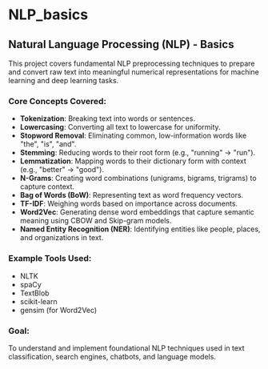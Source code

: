 # NLP_basics

##  Natural Language Processing (NLP) - Basics

This project covers fundamental NLP preprocessing techniques to prepare and convert raw text into meaningful numerical representations for machine learning and deep learning tasks.

###  Core Concepts Covered:

- **Tokenization**: Breaking text into words or sentences.
- **Lowercasing**: Converting all text to lowercase for uniformity.
- **Stopword Removal**: Eliminating common, low-information words like "the", "is", "and".
- **Stemming**: Reducing words to their root form (e.g., "running" → "run").
- **Lemmatization**: Mapping words to their dictionary form with context (e.g., "better" → "good").
- **N-Grams**: Creating word combinations (unigrams, bigrams, trigrams) to capture context.
- **Bag of Words (BoW)**: Representing text as word frequency vectors.
- **TF-IDF**: Weighing words based on importance across documents.
- **Word2Vec**: Generating dense word embeddings that capture semantic meaning using CBOW and Skip-gram models.
- **Named Entity Recognition (NER)**: Identifying entities like people, places, and organizations in text.

###  Example Tools Used:
- NLTK
- spaCy
- TextBlob
- scikit-learn
- gensim (for Word2Vec)

###  Goal:
To understand and implement foundational NLP techniques used in text classification, search engines, chatbots, and language models.

